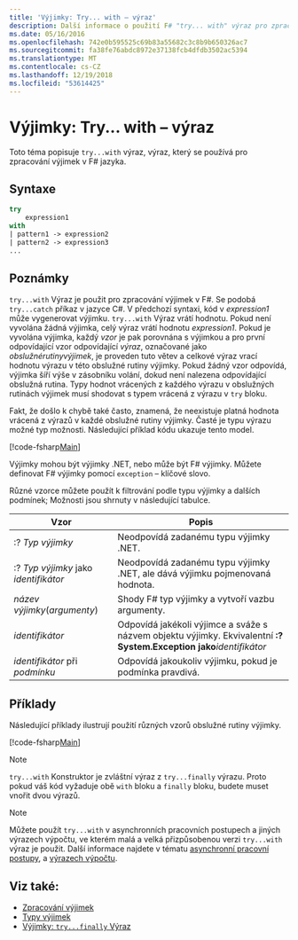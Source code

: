 ```yaml
---
title: 'Výjimky: Try... with – výraz'
description: Další informace o použití F# "try... with" výraz pro zpracování výjimek.
ms.date: 05/16/2016
ms.openlocfilehash: 742e0b595525c69b83a55682c3c8b9b650326ac7
ms.sourcegitcommit: fa38fe76abdc8972e37138fcb4dfdb3502ac5394
ms.translationtype: MT
ms.contentlocale: cs-CZ
ms.lasthandoff: 12/19/2018
ms.locfileid: "53614425"
---
```

# <a name="exceptions-the-trywith-expression"></a>Výjimky: Try... with – výraz

Toto téma popisuje `try...with` výraz, výraz, který se používá pro zpracování výjimek v F# jazyka.

## <a name="syntax"></a>Syntaxe

```fsharp
try
    expression1
with
| pattern1 -> expression2
| pattern2 -> expression3
...
```

## <a name="remarks"></a>Poznámky

`try...with` Výraz je použit pro zpracování výjimek v F#. Se podobá `try...catch` příkaz v jazyce C#. V předchozí syntaxi, kód v *expression1* může vygenerovat výjimku. `try...with` Výraz vrátí hodnotu. Pokud není vyvolána žádná výjimka, celý výraz vrátí hodnotu *expression1*. Pokud je vyvolána výjimka, každý *vzor* je pak porovnána s výjimkou a pro první odpovídající vzor odpovídající *výraz*, označované jako *obslužnérutinyvýjimek*, je proveden tuto větev a celkové výraz vrací hodnotu výrazu v této obslužné rutiny výjimky. Pokud žádný vzor odpovídá, výjimka šíří výše v zásobníku volání, dokud není nalezena odpovídající obslužná rutina. Typy hodnot vrácených z každého výrazu v obslužných rutinách výjimek musí shodovat s typem vrácená z výrazu v `try` bloku.

Fakt, že došlo k chybě také často, znamená, že neexistuje platná hodnota vrácená z výrazů v každé obslužné rutiny výjimky. Časté je typu výrazu možné typ možnosti. Následující příklad kódu ukazuje tento model.

[!code-fsharp[Main](../../../../samples/snippets/fsharp/lang-ref-2/snippet5601.fs)]

Výjimky mohou být výjimky .NET, nebo může být F# výjimky. Můžete definovat F# výjimky pomocí `exception` – klíčové slovo.

Různé vzorce můžete použít k filtrování podle typu výjimky a dalších podmínek; Možnosti jsou shrnuty v následující tabulce.

|Vzor|Popis|
|-------|-----------|
|:? *Typ výjimky*|Neodpovídá zadanému typu výjimky .NET.|
|:? *Typ výjimky* jako *identifikátor*|Neodpovídá zadanému typu výjimky .NET, ale dává výjimku pojmenovaná hodnota.|
|*název výjimky*(*argumenty*)|Shody F# typ výjimky a vytvoří vazbu argumenty.|
|*identifikátor*|Odpovídá jakékoli výjimce a sváže s názvem objektu výjimky. Ekvivalentní **:? System.Exception jako**_identifikátor_|
|*identifikátor* při *podmínku*|Odpovídá jakoukoliv výjimku, pokud je podmínka pravdivá.|

## <a name="examples"></a>Příklady

Následující příklady ilustrují použití různých vzorů obslužné rutiny výjimky.

[!code-fsharp[Main](../../../../samples/snippets/fsharp/lang-ref-2/snippet5602.fs)]

> [!NOTE]
> `try...with` Konstruktor je zvláštní výraz z `try...finally` výrazu. Proto pokud váš kód vyžaduje obě `with` bloku a `finally` bloku, budete muset vnořit dvou výrazů.

> [!NOTE]
> Můžete použít `try...with` v asynchronních pracovních postupech a jiných výrazech výpočtu, ve kterém malá a velká přizpůsobenou verzi `try...with` výraz je použit. Další informace najdete v tématu [asynchronní pracovní postupy](../asynchronous-workflows.md), a [výrazech výpočtu](../computation-expressions.md).

## <a name="see-also"></a>Viz také:

- [Zpracování výjimek](index.md)
- [Typy výjimek](exception-types.md)
- [Výjimky: `try...finally` Výraz](the-try-finally-expression.md)